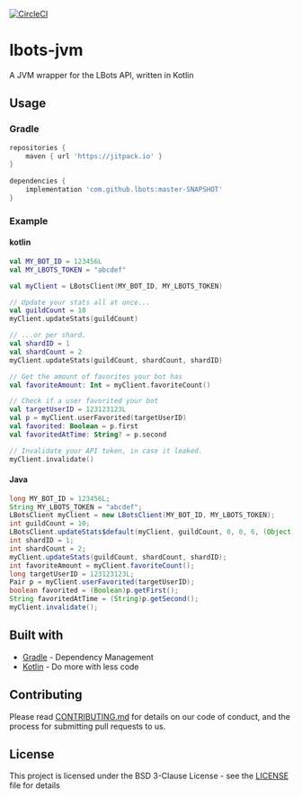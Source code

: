 [![CircleCI](https://circleci.com/gh/lbots/lbots-jvm.svg?style=svg)](https://circleci.com/gh/lbots/lbots-jvm)
# lbots-jvm
A JVM wrapper for the LBots API, written in Kotlin

## Usage
### Gradle
```gradle
repositories {
    maven { url 'https://jitpack.io' }
}
		
dependencies {
    implementation 'com.github.lbots:master-SNAPSHOT'
}
```

### Example
#### kotlin
```kotlin
val MY_BOT_ID = 123456L
val MY_LBOTS_TOKEN = "abcdef"

val myClient = LBotsClient(MY_BOT_ID, MY_LBOTS_TOKEN)

// Update your stats all at once...
val guildCount = 10
myClient.updateStats(guildCount)

// ...or per shard.
val shardID = 1
val shardCount = 2
myClient.updateStats(guildCount, shardCount, shardID)

// Get the amount of favorites your bot has
val favoriteAmount: Int = myClient.favoriteCount()

// Check if a user favorited your bot
val targetUserID = 123123123L
val p = myClient.userFavorited(targetUserID)
val favorited: Boolean = p.first
val favoritedAtTime: String? = p.second

// Invalidate your API token, in case it leaked.
myClient.invalidate()
```

#### Java
```java
long MY_BOT_ID = 123456L;
String MY_LBOTS_TOKEN = "abcdef";
LBotsClient myClient = new LBotsClient(MY_BOT_ID, MY_LBOTS_TOKEN);
int guildCount = 10;
LBotsClient.updateStats$default(myClient, guildCount, 0, 0, 6, (Object)null);
int shardID = 1;
int shardCount = 2;
myClient.updateStats(guildCount, shardCount, shardID);
int favoriteAmount = myClient.favoriteCount();
long targetUserID = 123123123L;
Pair p = myClient.userFavorited(targetUserID);
boolean favorited = (Boolean)p.getFirst();
String favoritedAtTime = (String)p.getSecond();
myClient.invalidate();
```

## Built with

* [Gradle](https://gradle.org/) - Dependency Management
* [Kotlin](https://kotlinlang.org/) - Do more with less code

## Contributing

Please read [CONTRIBUTING.md](CONTRIBUTING.md) for details on our code of conduct, and the process for submitting pull requests to us.

## License

This project is licensed under the BSD 3-Clause License - see the [LICENSE](LICENSE) file for details


